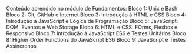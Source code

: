 Conteúdo aprendido no módulo de Fundamentos:
Bloco 1: Unix e Bash
Bloco 2: Git, GitHub e Internet
Bloco 3: Introdução à HTML e CSS
Bloco 4: Introdução à JavaScript e Lógica de Programação
Bloco 5: JavaScript: DOM, Eventos e Web Storage
Bloco 6: HTML e CSS: FOrms, Flexbox e Responsivo
Bloco 7: Introdução à JavaScript ES6 e Testes Unitários
Bloco 8: Higher Order Functions do JavaScript ES6
Bloco 9: JavaScript e Testes Assíncronos
